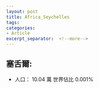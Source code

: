 ```yaml
---
layout: post
title: Africa_Seychelles
tags: 
categories:
- Article
excerpt_separator:  <!--more-->
---
```

## 塞舌爾:
- 人口： 10.04 萬 世界佔比 0.001%